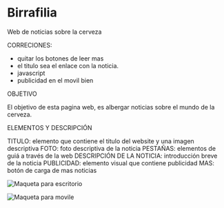 # Birrafilia
Web de noticias sobre la cerveza

CORRECIONES:
- quitar los botones de leer mas 
- el titulo sea el enlace con la noticia.
- javascript
- publicidad en el movil bien


OBJETIVO

El objetivo de esta pagina web, es albergar noticias sobre el mundo de la cerveza.

ELEMENTOS Y DESCRIPCIÓN

TITULO: elemento que contiene el titulo del website y una imagen descriptiva
FOTO: foto descriptiva de la noticia
PESTAÑAS: elementos de guiá a través de la web
DESCRIPCIÓN DE LA NOTICIA: introducción breve de la noticia 
PUBLICIDAD: elemento visual que contiene publicidad
MAS: botón de carga de mas noticias

![Maqueta para escritorio](https://rawgit.com/RaulNinoSalas/WebNoticias/master/Maqueta%20Escritorio.png)


![Maqueta para movile](https://rawgit.com/RaulNinoSalas/WebNoticias/master/Maqueta%20Movil.png)


